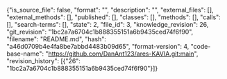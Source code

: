 {"is_source_file": false, "format": "", "description": "", "external_files": [], "external_methods": [], "published": [], "classes": [], "methods": [], "calls": [], "search-terms": [], "state": 2, "file_id": 3, "knowledge_revision": 26, "git_revision": "1bc2a7a6704c1b888355151a6b9435ced74f6f90", "filename": "README.md", "hash": "a46d0709b4e4fa8be7abbd4483b09d65", "format-version": 4, "code-base-name": "https://github.com/DanAnt123/ares-KAVIA.git:main", "revision_history": [{"26": "1bc2a7a6704c1b888355151a6b9435ced74f6f90"}]}